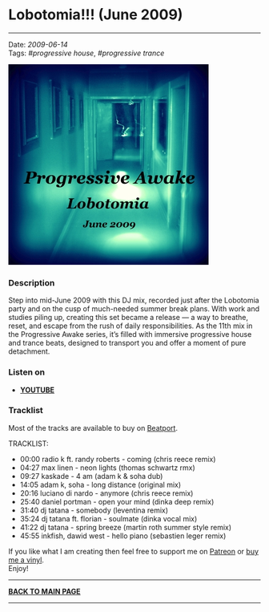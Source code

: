 # Lobotomia!!! (June 2009)

----

Date: *2009-06-14*  
Tags: *#progressive house*, *#progressive trance*      

[![Shivioua - Lobotomia!!! (June 2009)](./images/lobotomia-june-2009.jpg)](https://youtu.be/8Utd1gg3zlM)

### Description

Step into mid-June 2009 with this DJ mix, recorded just after the Lobotomia party and on the cusp of much-needed summer break plans. With work and studies piling up, creating this set became a release — a way to breathe, reset, and escape from the rush of daily responsibilities. As the 11th mix in the Progressive Awake series, it’s filled with immersive progressive house and trance beats, designed to transport you and offer a moment of pure detachment.

### Listen on

* [**YOUTUBE**](https://www.youtube.com/watch?v=lVTyWygA9K4)  

<!-- 
[**Download MP3 (49MB, 53min)**](https://1drv.ms/u/s!Alo3H0XlzdZxgTvckXSa7o0rIdw4?e=eT3Ial)  
-->

### Tracklist

Most of the tracks are available to buy on <a href="http://beatport.com" target="_blank">Beatport</a>.  

TRACKLIST:  

* 00:00 radio k ft. randy roberts - coming (chris reece remix)   
* 04:27 max linen - neon lights (thomas schwartz rmx)  
* 09:27 kaskade - 4 am (adam k & soha dub)  
* 14:05 adam k, soha - long distance (original mix)  
* 20:16 luciano di nardo - anymore (chris reece remix)  
* 25:40 daniel portman - open your mind (dinka deep remix)  
* 31:40 dj tatana - somebody (leventina remix)  
* 35:24 dj tatana ft. florian - soulmate (dinka vocal mix)  
* 41:22 dj tatana - spring breeze (martin roth summer style remix)  
* 45:55 inkfish, dawid west - hello piano (sebastien leger remix)  

If you like what I am creating then feel free to support me on [Patreon](https://www.patreon.com/shivioua) or [buy me a vinyl](https://www.buymeacoffee.com/shivioua).  
Enjoy!  


----

[**BACK TO MAIN PAGE**](./README.md)

---- 
